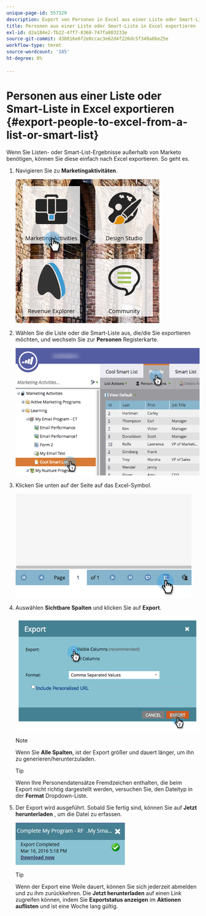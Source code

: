 ```yaml
---
unique-page-id: 557329
description: Export von Personen in Excel aus einer Liste oder Smart-Liste - Marketo Docs - Produktdokumentation
title: Personen aus einer Liste oder Smart-Liste in Excel exportieren
exl-id: d2a184e2-fb22-47f7-8368-747fa803233e
source-git-commit: d30816e6f2e0ccac3e62d4f226dc5f349a6be25e
workflow-type: tm+mt
source-wordcount: '185'
ht-degree: 0%

---
```


# Personen aus einer Liste oder Smart-Liste in Excel exportieren {#export-people-to-excel-from-a-list-or-smart-list}

Wenn Sie Listen- oder Smart-List-Ergebnisse außerhalb von Marketo benötigen, können Sie diese einfach nach Excel exportieren. So geht es.

1. Navigieren Sie zu **Marketingaktivitäten**.

   ![](assets/ma.png)

1. Wählen Sie die Liste oder die Smart-Liste aus, die/die Sie exportieren möchten, und wechseln Sie zur **Personen** Registerkarte.

   ![](assets/smartlistpeopletab-hands.png)

1. Klicken Sie unten auf der Seite auf das Excel-Symbol.

   ![](assets/exportpeople.png)

1. Auswählen **Sichtbare Spalten** und klicken Sie auf **Export**.

   ![](assets/image2014-9-11-14-3a1-3a37.png)

   >[!NOTE]
   >
   >Wenn Sie **Alle Spalten**, ist der Export größer und dauert länger, um ihn zu generieren/herunterzuladen.

   >[!TIP]
   >
   >Wenn Ihre Personendatensätze Fremdzeichen enthalten, die beim Export nicht richtig dargestellt werden, versuchen Sie, den Dateityp in der **Format** Dropdown-Liste.

1. Der Export wird ausgeführt. Sobald Sie fertig sind, können Sie auf **Jetzt herunterladen** , um die Datei zu erfassen.

   ![](assets/popup.png)

   >[!TIP]
   >
   >Wenn der Export eine Weile dauert, können Sie sich jederzeit abmelden und zu ihm zurückkehren. Die **Jetzt herunterladen** auf einen Link zugreifen können, indem Sie **Exportstatus anzeigen** im **Aktionen auflisten** und ist eine Woche lang gültig.
